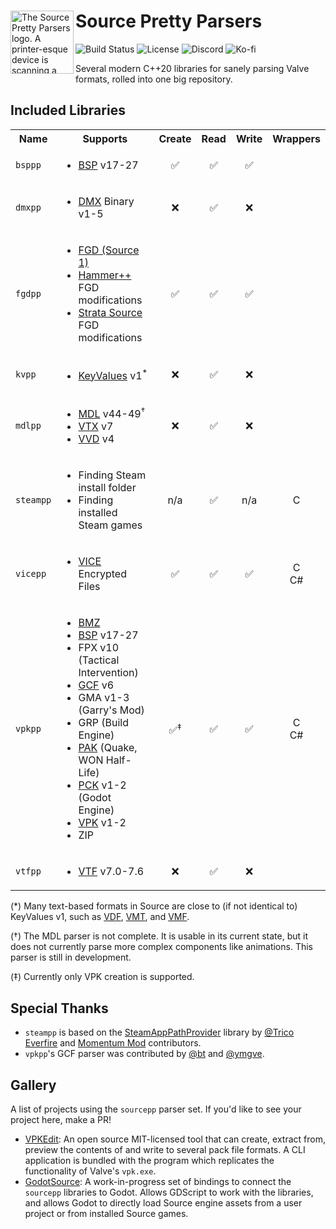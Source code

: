 <div>
  <img align="left" width="101px" src="https://github.com/craftablescience/sourcepp/blob/main/branding/logo.png?raw=true" alt="The Source Pretty Parsers logo. A printer-esque device is scanning a page with hex codes and printing a picture of Cordon Freeman." />
  <h1>Source Pretty Parsers</h1>
</div>

![Build Status](https://img.shields.io/github/actions/workflow/status/craftablescience/sourcepp/build.yml?label=Build&logo=github&logoColor=%23FFFFFF)
![License](https://img.shields.io/github/license/craftablescience/sourcepp?label=License&logo=libreofficewriter&logoColor=%23FFFFFF)
![Discord](https://img.shields.io/discord/678074864346857482?label=Discord&logo=Discord&logoColor=%23FFFFFF)
![Ko-fi](https://img.shields.io/badge/donate-006dae?label=Ko-fi&logo=ko-fi)

Several modern C++20 libraries for sanely parsing Valve formats, rolled into one big repository.

## Included Libraries

<table>
  <tr>
    <th>Name</th>
    <th>Supports</th>
    <th>Create</th>
    <th>Read</th>
    <th>Write</th>
    <th>Wrappers</th>
  </tr>
  <tr>
    <td><code>bsppp</code></td>
    <td>
      <ul>
        <li><a href="https://developer.valvesoftware.com/wiki/BSP_(Source)">BSP</a> v17-27</li>
      </ul>
    </td>
    <td align="center">✅</td>
    <td align="center">✅</td>
    <td align="center">✅</td>
    <td align="center"></td>
  </tr>
  <tr>
    <td><code>dmxpp</code></td>
    <td>
      <ul>
        <li><a href="https://developer.valvesoftware.com/wiki/DMX">DMX</a> Binary v1-5</li>
      </ul>
    </td>
    <td align="center">❌</td>
    <td align="center">✅</td>
    <td align="center">❌</td>
    <td align="center"></td>
  </tr>
  <tr>
    <td><code>fgdpp</code></td>
    <td>
      <ul>
        <li><a href="https://developer.valvesoftware.com/wiki/FGD">FGD (Source 1)</a></li>
        <li><a href="https://ficool2.github.io/HammerPlusPlus-Website">Hammer++</a> FGD modifications</li>
        <li><a href="https://stratasource.org">Strata Source</a> FGD modifications</li>
      </ul>
    </td>
    <td align="center">✅</td>
    <td align="center">✅</td>
    <td align="center">✅</td>
    <td align="center"></td>
  </tr>
  <tr>
    <td><code>kvpp</code></td>
    <td>
      <ul>
        <li><a href="https://developer.valvesoftware.com/wiki/KeyValues">KeyValues</a> v1<sup>*</sup></li>
      </ul>
    </td>
    <td align="center">❌</td>
    <td align="center">✅</td>
    <td align="center">❌</td>
    <td align="center"></td>
  </tr>
  <tr>
    <td><code>mdlpp</code></td>
    <td>
      <ul>
        <li><a href="https://developer.valvesoftware.com/wiki/MDL_(Source)">MDL</a> v44-49<sup>&dagger;</sup></li>
        <li><a href="https://developer.valvesoftware.com/wiki/VTX">VTX</a> v7</li>
        <li><a href="https://developer.valvesoftware.com/wiki/VVD">VVD</a> v4</li>
      </ul>
    </td>
    <td align="center">❌</td>
    <td align="center">✅</td>
    <td align="center">❌</td>
    <td></td>
  </tr>
  <tr>
    <td><code>steampp</code></td>
    <td>
      <ul>
        <li>Finding Steam install folder</li>
        <li>Finding installed Steam games</li>
      </ul>
    </td>
    <td align="center">n/a</td>
    <td align="center">✅</td>
    <td align="center">n/a</td>
    <td align="center">C</td>
  </tr>
  <tr>
    <td><code>vicepp</code></td>
    <td>
      <ul>
        <li><a href="https://developer.valvesoftware.com/wiki/VICE">VICE</a> Encrypted Files</li>
      </ul>
    </td>
    <td align="center">✅</td>
    <td align="center">✅</td>
    <td align="center">✅</td>
    <td align="center">C<br>C#</td>
  </tr>
  <tr>
    <td><code>vpkpp</code></td>
    <td>
      <ul>
        <li><a href="https://developer.valvesoftware.com/wiki/Bonus_Maps">BMZ</a></li>
        <li><a href="https://developer.valvesoftware.com/wiki/BSP_(Source)">BSP</a> v17-27</li>
        <li>FPX v10 (Tactical Intervention)</li>
        <li><a href="https://developer.valvesoftware.com/wiki/GCF_archive">GCF</a> v6</li>
        <li>GMA v1-3 (Garry's Mod)</li>
        <li>GRP (Build Engine)</li>
        <li><a href="https://quakewiki.org/wiki/.pak">PAK</a> (Quake, WON Half-Life)</li>
        <li><a href="https://docs.godotengine.org/en/stable/tutorials/export/exporting_pcks.html">PCK</a> v1-2 (Godot Engine)</li>
        <li><a href="https://developer.valvesoftware.com/wiki/VPK">VPK</a> v1-2</li>
        <li>ZIP</li>
      </ul>
    </td>
    <td align="center">✅<sup>&Dagger;</sup></td>
    <td align="center">✅</td>
    <td align="center">✅</td>
    <td align="center">C<br>C#</td>
  </tr>
  <tr>
    <td><code>vtfpp</code></td>
    <td>
      <ul>
        <li><a href="https://developer.valvesoftware.com/wiki/VTF_(Valve_Texture_Format)">VTF</a> v7.0-7.6</li>
      </ul>
    </td>
    <td align="center">❌</td>
    <td align="center">✅</td>
    <td align="center">❌</td>
    <td align="center"></td>
  </tr>
</table>

(\*) Many text-based formats in Source are close to (if not identical to) KeyValues v1, such as [VDF](https://developer.valvesoftware.com/wiki/VDF), [VMT](https://developer.valvesoftware.com/wiki/VMT), and [VMF](https://developer.valvesoftware.com/wiki/VMF_(Valve_Map_Format)).

(&dagger;) The MDL parser is not complete. It is usable in its current state, but it does not currently parse more complex components like animations. This parser is still in development.

(&Dagger;) Currently only VPK creation is supported.

## Special Thanks

- `steampp` is based on the [SteamAppPathProvider](https://github.com/Trico-Everfire/SteamAppPathProvider) library by [@Trico Everfire](https://github.com/Trico-Everfire) and [Momentum Mod](https://momentum-mod.org) contributors.
- `vpkpp`'s GCF parser was contributed by [@bt](https://github.com/caatge) and [@ymgve](https://github.com/ymgve).

## Gallery

A list of projects using the `sourcepp` parser set. If you'd like to see your project here, make a PR!

- [VPKEdit](https://github.com/craftablescience/VPKEdit): An open source MIT-licensed tool that can create, extract from, preview the contents of and write to several pack file formats. A CLI application is bundled with the program which replicates the functionality of Valve's `vpk.exe`.
- [GodotSource](https://github.com/craftablescience/godotsource): A work-in-progress set of bindings to connect the `sourcepp` libraries to Godot. Allows GDScript to work with the libraries, and allows Godot to directly load Source engine assets from a user project or from installed Source games.
